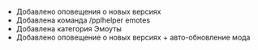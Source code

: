 - Добавлено оповещения о новых версиях
- Добавлена команда /pplhelper emotes <emote>
- Добавлена категория Эмоуты
- Добавлено оповещение о новых версиях + авто-обновление мода